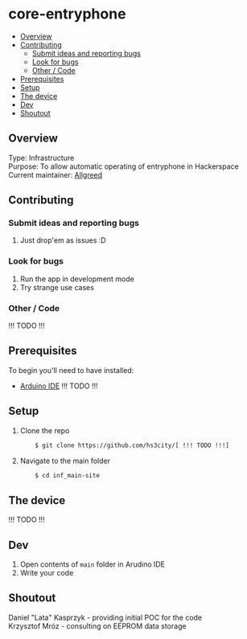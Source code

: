 # core-entryphone

  * [Overview](#overview)
  * [Contributing](#contributing)
     * [Submit ideas and reporting bugs](#submit-ideas-and-reporting-bugs)
     * [Look for bugs](#look-for-bugs)
     * [Other / Code](#other--code)
  * [Prerequisites](#prerequisites)
  * [Setup](#setup)
  * [The device](#the-device)
  * [Dev](#dev)
  * [Shoutout](#shoutout)

## Overview

Type: Infrastructure     
Purpose: To allow automatic operating of entryphone in Hackerspace       
Current maintainer: [Allgreed](https://github.com/allgreed)    

## Contributing

### Submit ideas and reporting bugs
1. Just drop'em as issues :D

### Look for bugs
1. Run the app in development mode
2. Try strange use cases

### Other / Code

!!! TODO !!!

## Prerequisites

To begin you'll need to have installed:

- [Arduino IDE](https://www.arduino.cc/en/main/software)
!!! TODO !!!

## Setup

1. Clone the repo

    ```sh
        $ git clone https://github.com/hs3city/[ !!! TODO !!!]
    ```    
    
2. Navigate to the main folder

    ```sh
        $ cd inf_main-site
    ```    
    

## The device

!!! TODO !!!

## Dev

1. Open contents of ```main``` folder in Arudino IDE
2. Write your code

## Shoutout

Daniel "Lata" Kasprzyk - providing initial POC for the code     
Krzysztof Mróz - consulting on EEPROM data storage
